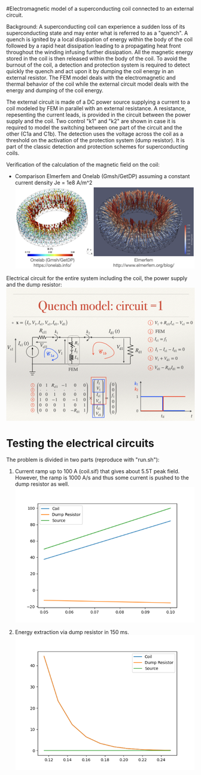 #Electromagnetic model of a superconducting coil connected to an external circuit.

Background: A superconducting coil can experience a sudden loss of its superconducting state and may enter what is referred to as a "quench". A quench is ignited by a local dissipation of energy within the body of the coil followed by a rapid heat dissipation leading to a propagating heat front throughout the winding infusing further dissipation. All the magnetic energy stored in the coil is then released within the body of the coil. To avoid the burnout of the coil, a detection and protection system is required to detect quickly the quench and act upon it by dumping the coil energy in an external resistor. The FEM model deals with the electromagnetic and thermal behavior of the coil while the external circuit model deals with the energy and dumping of the coil energy.

The external circuit is made of a DC power source supplying a current to a coil modeled by FEM in parallel with an external resistance. A resistance, repesenting the current leads, is provided in the circuit between the power supply and the coil. Two control "k1" and "k2" are shown in case it is required to model the switching between one part of the circuit and the other (C1a and C1b). The detection uses the voltage across the coil as a threshold on the activation of the protection system (dump resistor). It is part of the classic detection and protection schemes for superconducting coils.

Verification of the calculation of the magnetic field on the coil:
- Comparison Elmerfem and Onelab (Gmsh/GetDP) assuming a constant current density Je = 1e8 A/m^2
![Comparison Elmerfem and Onelab (Gmsh/GetDP)](comparison.png)

Electrical circuit for the entire system including the coil, the power supply and the dump resistor:
![Electrical circuit](quench-circuit.png)

# Testing the electrical circuits

The problem is divided in two parts (reproduce with "run.sh"):

1. Current ramp up to 100 A (coil.sif) that gives about 5.5T peak field. However, the ramp is 1000 A/s and thus some current is
   pushed to the dump resistor as well.
![Electrical circuit](ramp.png)

2. Energy extraction via dump resistor in 150 ms.
![Electrical circuit](extraction.png)
